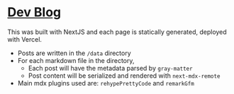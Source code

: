 # [Dev Blog](https://wenchonglee.dev)

This was built with NextJS and each page is statically generated, deployed with Vercel.

- Posts are written in the `/data` directory
- For each markdown file in the directory,
  - Each post will have the metadata parsed by `gray-matter`
  - Post content will be serialized and rendered with `next-mdx-remote`
- Main mdx plugins used are: `rehypePrettyCode` and `remarkGfm`
